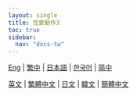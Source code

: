 ```yaml
---
layout: single
title: 性愛動作3
toc: true
sidebar:
  nav: "docs-tw"
---
```

[Eng](/dancexr/features/sm3_motion) | [繁中](/tw/dancexr/features/sm3_motion) | [日本語](/jp/dancexr/features/sm3_motion) | [한국어](/kr/dancexr/features/sm3_motion) | [简中](/zh/dancexr/features/sm3_motion)

[英文](/dancexr/features/sm3_motion) | [繁體中文](/tw/dancexr/features/sm3_motion) | [日文](/jp/dancexr/features/sm3_motion) | [韓文](/kr/dancexr/features/sm3_motion) | [簡體中文](/zh/dancexr/features/sm3_motion)